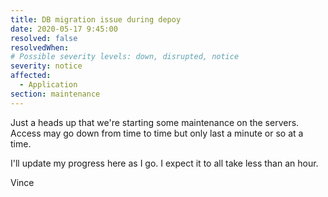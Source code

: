 ```yaml
---
title: DB migration issue during depoy
date: 2020-05-17 9:45:00
resolved: false
resolvedWhen: 
# Possible severity levels: down, disrupted, notice
severity: notice
affected:
  - Application
section: maintenance
---
```


Just a heads up that we're starting some maintenance on the
servers.  Access may go down from time to time but only last
a minute or so at a time.

I'll update my progress here as I go.  I expect it to all take
less than an hour.

Vince
